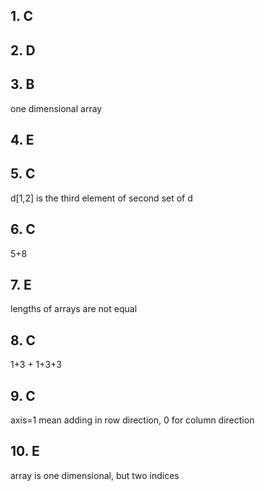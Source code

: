 ## 1. C

## 2. D

## 3. B

one dimensional array

## 4. E

## 5. C

d[1,2] is the third element of second set of d

## 6. C

5+8

## 7. E

lengths of arrays are not equal

## 8. C

1+3 + 1+3+3

## 9. C

axis=1 mean adding in row direction, 0 for column direction

## 10. E

array is one dimensional, but two indices
